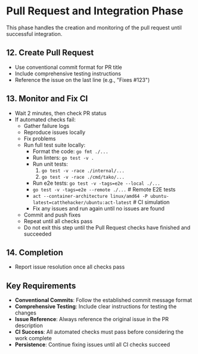 # Pull Request and Integration Phase

This phase handles the creation and monitoring of the pull request until successful integration.

## 12. Create Pull Request

- Use conventional commit format for PR title
- Include comprehensive testing instructions
- Reference the issue on the last line (e.g., "Fixes #123")

## 13. Monitor and Fix CI

- Wait 2 minutes, then check PR status
- If automated checks fail:
  - Gather failure logs
  - Reproduce issues locally
  - Fix problems
  - Run full test suite locally:
    - Format the code: `go fmt ./...`
    - Run linters: `go test -v .`
    - Run unit tests:
      1. `go test -v -race ./internal/...`
      2. `go test -v -race ./cmd/tako/...`
    - Run e2e tests: `go test -v -tags=e2e --local ./...`
    - `go test -v -tags=e2e --remote ./...` # Remote E2E tests
    - `act --container-architecture linux/amd64 -P ubuntu-latest=catthehacker/ubuntu:act-latest` # CI simulation
    - Fix any issues and run again until no issues are found
  - Commit and push fixes
  - Repeat until all checks pass
  - Do not exit this step until the Pull Request checks have finished and succeeded

## 14. Completion

- Report issue resolution once all checks pass

## Key Requirements

- **Conventional Commits**: Follow the established commit message format
- **Comprehensive Testing**: Include clear instructions for testing the changes
- **Issue Reference**: Always reference the original issue in the PR description
- **CI Success**: All automated checks must pass before considering the work complete
- **Persistence**: Continue fixing issues until all CI checks succeed